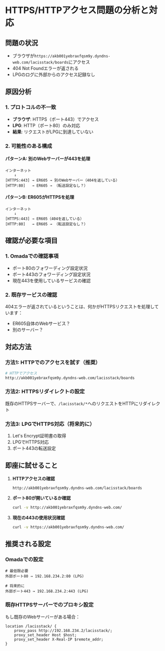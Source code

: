 # HTTPS/HTTPアクセス問題の分析と対応

## 問題の状況
- ブラウザが`https://akb001yebraxfqsm9y.dyndns-web.com/lacisstack/boards`にアクセス
- 404 Not Foundエラーが返される
- LPGのログに外部からのアクセス記録なし

## 原因分析

### 1. プロトコルの不一致
- **ブラウザ**: HTTPS（ポート443）でアクセス
- **LPG**: HTTP（ポート80）のみ対応
- **結果**: リクエストがLPGに到達していない

### 2. 可能性のある構成

#### パターンA: 別のWebサーバーが443を処理
```
インターネット
    ↓
[HTTPS:443] → ER605 → 別のWebサーバー（404を返している）
[HTTP:80]   → ER605 → （転送設定なし？）
```

#### パターンB: ER605がHTTPSを処理
```
インターネット
    ↓
[HTTPS:443] → ER605（404を返している）
[HTTP:80]   → ER605 → （転送設定なし？）
```

## 確認が必要な項目

### 1. Omadaでの確認事項
- ポート80のフォワーディング設定状況
- ポート443のフォワーディング設定状況
- 現在443を使用しているサービスの確認

### 2. 既存サービスの確認
404エラーが返されているということは、何かがHTTPSリクエストを処理しています：
- ER605自体のWebサービス？
- 別のサーバー？

## 対応方法

### 方法1: HTTPでのアクセスを試す（推奨）
```bash
# HTTPでアクセス
http://akb001yebraxfqsm9y.dyndns-web.com/lacisstack/boards
```

### 方法2: HTTPSリダイレクトの設定
既存のHTTPSサーバーで、`/lacisstack/*`へのリクエストをHTTPにリダイレクト

### 方法3: LPGでHTTPS対応（将来的に）
1. Let's Encrypt証明書の取得
2. LPGでHTTPS対応
3. ポート443の転送設定

## 即座に試せること

1. **HTTPアクセスの確認**
   ```
   http://akb001yebraxfqsm9y.dyndns-web.com/lacisstack/boards
   ```

2. **ポート80が開いているか確認**
   ```bash
   curl -v http://akb001yebraxfqsm9y.dyndns-web.com/
   ```

3. **現在の443の使用状況確認**
   ```bash
   curl -v https://akb001yebraxfqsm9y.dyndns-web.com/
   ```

## 推奨される設定

### Omadaでの設定
```
# 最低限必要
外部ポート80 → 192.168.234.2:80 (LPG)

# 将来的に
外部ポート443 → 192.168.234.2:443 (LPG)
```

### 既存HTTPSサーバーでのプロキシ設定
もし既存のWebサーバーがある場合：
```nginx
location /lacisstack/ {
    proxy_pass http://192.168.234.2/lacisstack/;
    proxy_set_header Host $host;
    proxy_set_header X-Real-IP $remote_addr;
}
```